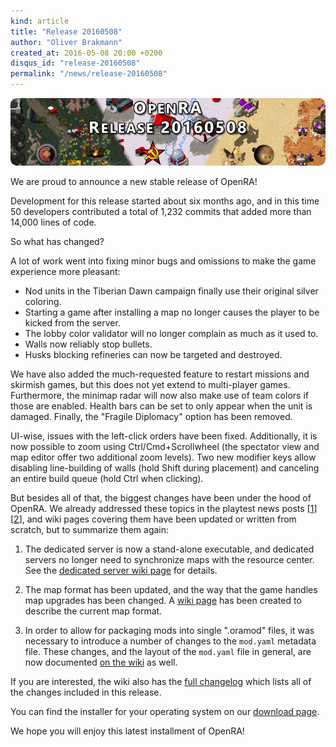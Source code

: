 ```yaml
---
kind: article
title: "Release 20160508"
author: "Oliver Brakmann"
created_at: 2016-05-08 20:00 +0200
disqus_id: "release-20160508"
permalink: "/news/release-20160508"
---
```


<img src="/images/news/20160508-newspost-banner.png" alt="OpenRA Release 20160508" style="border-radius:10px" />

We are proud to announce a new stable release of OpenRA!

Development for this release started about six months ago, and in this time 50 developers contributed a total of 1,232 commits that added more than 14,000 lines of code.

So what has changed?

A lot of work went into fixing minor bugs and omissions to make the game experience more pleasant:

* Nod units in the Tiberian Dawn campaign finally use their original silver coloring.
* Starting a game after installing a map no longer causes the player to be kicked from the server.
* The lobby color validator will no longer complain as much as it used to.
* Walls now reliably stop bullets.
* Husks blocking refineries can now be targeted and destroyed.

We have also added the much-requested feature to restart missions and skirmish games, but this does not yet extend to multi-player games. Furthermore, the minimap radar will now also make use of team colors if those are enabled. Health bars can be set to only appear when the unit is damaged. Finally, the "Fragile Diplomacy" option has been removed.

UI-wise, issues with the left-click orders have been fixed. Additionally, it is now possible to zoom using Ctrl/Cmd+Scrollwheel (the spectator view and map editor offer two additional zoom levels). Two new modifier keys allow disabling line-building of walls (hold Shift during placement) and canceling an entire build queue (hold Ctrl when clicking).

But besides all of that, the biggest changes have been under the hood of OpenRA. We already addressed these topics in the playtest news posts \[[1](http://www.openra.net/news/playtest-20160403/#dedicated-server-changes)\] \[[2](http://www.openra.net/news/playtest-20160424/#changes-to-map-handling)\], and wiki pages covering them have been updated or written from scratch, but to summarize them again:

1. The dedicated server is now a stand-alone executable, and dedicated servers no longer need to synchronize maps with the resource center. See the [dedicated server wiki page](http://wiki.openra.net/Dedicated) for details.

2. The map format has been updated, and the way that the game handles map upgrades has been changed. A [wiki page](http://wiki.openra.net/map-format) has been created to describe the current map format.

3. In order to allow for packaging mods into single ".oramod" files, it was necessary to introduce a number of changes to the `mod.yaml` metadata file. These changes, and the layout of the `mod.yaml` file in general, are now documented [on the wiki](http://wiki.openra.net/mod-manifest) as well.

If you are interested, the wiki also has the [full changelog](https://github.com/OpenRA/OpenRA/wiki/Changelog/3424a4767409ef53318d7fe6f6cc8bc22d06b992) which lists all of the changes included in this release.

You can find the installer for your operating system on our [download page](/download/).

We hope you will enjoy this latest installment of OpenRA!
